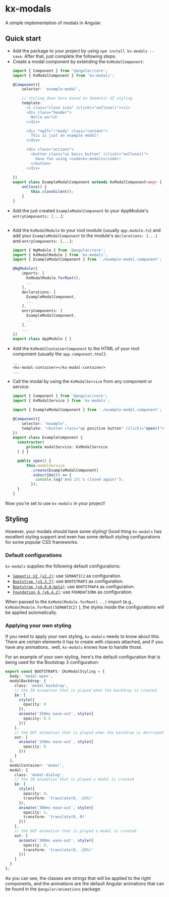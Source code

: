 # kx-modals
A simple implementation of modals in Angular.

## Quick start
* Add the package to your project by using ``npm install kx-modals --save``. After that, just complete the following steps:
* Create a modal component by extending the ``KxModalComponent``:
  ```typescript
  import { Component } from '@angular/core';
  import { KxModalComponent } from 'kx-modals';

  @Component({
      selector: 'example-modal',

      // styling down here based on Semantic UI styling
      template: `
        <i class="close icon" (click)="onClose()"></i>
        <div class="header">
          Hello world!
        </div>

        <div *ngIf="!!body" class="content">
          This is just an example modal!
        </div>

        <div class="actions">
          <button class="ui basic button" (click)="onClose()">
            Have fun using <code>kx-modals</code>!
          </button>
        </div>
      `
  })
  export class ExampleModalComponent extends KxModalComponent<any> {
      onClose() {
          this.closeSilent();
      }
  }
  ```
* Add the just created ``ExampleModalComponent`` to your AppModule's ``entryComponents: [...]``:
  ```typescript

  ```
* Add the ``KxModalModule`` to your root module (usually ``app.module.ts``) and add your ``ExampleModalComponent`` to the module's ``declarations: [...]`` and ``entryComponents: [...]``:
  ```typescript
  import { NgModule } from '@angular/core';
  import { KxModalModule } from 'kx-modals';
  import { ExampleModalComponent } from './example-modal.component';

  @NgModule({
      imports: [
        KxModalModule.forRoot(),
        ...
      ],
      declarations: [
        ExampleModalComponent,
        ...
      ],
      entryComponents: [
        ExampleModalComponent,
        ...
      ],
      ...
  })
  export class AppModule { }
  ```
* Add the ``KxModalContainerComponent`` to the HTML of your root component (usually the ``app.component.html``):
  ```
  ...
  <kx-modal-container></kx-modal-container>
  ...
  ```
* Call the modal by using the ``KxModalService`` from any component or service:
  ```typescript
  import { Component } from '@angular/core';
  import { KxModalService } from 'kx-modals';

  import { ExampleModalComponent } from './example-modal.component';

  @Component({
      selector: "example",
      template: "<button class="ui positive button" (click)="open()">Open that example modal!</button>"
  })
  export class ExampleComponent {
    constructor(
        private modalService: KxModalService
    ) { }

    public open() {
        this.modalService
          .create(ExampleModalComponent)
          .subscribe(() => {
            console.log('And it\'s closed again!');
          });
    }
  }
  ```

Now you're set to use ``kx-modals`` in your project!

## Styling
However, your modals should have some styling! Good thing ``kx-modals`` has excellent styling support and even has some default styling configurations for some popular CSS frameworks.

### Default configurations
``kx-modals`` supplies the following default configurations:

* [``Semantic UI (v2.2)``](https://semantic-ui.com/): use ``SEMANTIC2`` as configuration.
* [``Bootstrap (v3.3.7)``](https://getbootstrap.com/docs/3.3/): use ``BOOTSTRAP3`` as configuration.
* [``Bootstrap (v4.0.0-beta)``](https://getbootstrap.com/): use ``BOOTSTRAP4`` as configuration.
* [``Foundation 6 (v6.4.2)``](http://foundation.zurb.com/): use ``FOUNDATION6`` as configuration.

When passed to the ``KxModalModule.forRoot(...)`` import (e.g., ``KxModalModule.forRoot(SEMANTIC2)`` ), the styles inside the configurations will be applied automatically.

### Applying your own styling
If you need to apply your own styling, ``kx-modals`` needs to know about this. There are certain elements it has to create with classes attached, and if you have any animations.. well, ``kx-modals`` knows how to handle those.

For an example of your own styling, here's the default configuration that is being used for the Bootstrap 3 configuration:
```typescript
export const BOOTSTRAP3: IKxModalStyling = {
  body: 'modal-open',
  modalBackdrop: {
    class: 'modal-backdrop',
    // the IN animation that is played when the backdrop is created
    in: [
      style({
        opacity: 0
      }),
      animate('150ms ease-out', style({
        opacity: 0.5
      }))
    ],
    // the OUT animation that is played when the backdrop is destroyed
    out: [
      animate('150ms ease-out', style({
        opacity: 0
      }))
    ]
  },
  modalContainer: 'modal',
  modal: {
    class: 'modal-dialog',
    // the IN animation that is played a modal is created
    in: [
      style({
        opacity: 0,
        transform: 'translate(0, -25%)'
      }),
      animate('300ms ease-out', style({
        opacity: 1,
        transform: 'translate(0, 0)'
      }))
    ],
    // the OUT animation that is played a modal is created
    out: [
      animate('300ms ease-out', style({
        opacity: 0,
        transform: 'translate(0, -25%)'
      }))
    ]
  }
};
```

As you can see, the classes are strings that will be applied to the right components, and the animations are the default Angular animations that can be found in the ``@angular/animations`` package.
